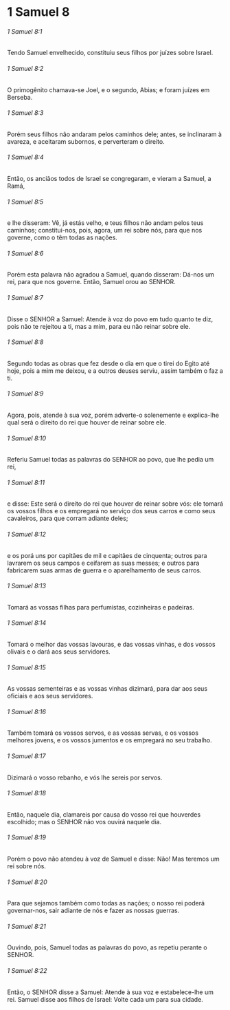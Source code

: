# 1 Samuel 8

###### 1 Samuel 8:1

Tendo Samuel envelhecido, constituiu seus filhos por juízes sobre Israel.

###### 1 Samuel 8:2

O primogênito chamava-se Joel, e o segundo, Abias; e foram juízes em Berseba.

###### 1 Samuel 8:3

Porém seus filhos não andaram pelos caminhos dele; antes, se inclinaram à avareza, e aceitaram subornos, e perverteram o direito.

###### 1 Samuel 8:4

Então, os anciãos todos de Israel se congregaram, e vieram a Samuel, a Ramá,

###### 1 Samuel 8:5

e lhe disseram: Vê, já estás velho, e teus filhos não andam pelos teus caminhos; constitui-nos, pois, agora, um rei sobre nós, para que nos governe, como o têm todas as nações.

###### 1 Samuel 8:6

Porém esta palavra não agradou a Samuel, quando disseram: Dá-nos um rei, para que nos governe. Então, Samuel orou ao SENHOR.

###### 1 Samuel 8:7

Disse o SENHOR a Samuel: Atende à voz do povo em tudo quanto te diz, pois não te rejeitou a ti, mas a mim, para eu não reinar sobre ele.

###### 1 Samuel 8:8

Segundo todas as obras que fez desde o dia em que o tirei do Egito até hoje, pois a mim me deixou, e a outros deuses serviu, assim também o faz a ti.

###### 1 Samuel 8:9

Agora, pois, atende à sua voz, porém adverte-o solenemente e explica-lhe qual será o direito do rei que houver de reinar sobre ele.

###### 1 Samuel 8:10

Referiu Samuel todas as palavras do SENHOR ao povo, que lhe pedia um rei,

###### 1 Samuel 8:11

e disse: Este será o direito do rei que houver de reinar sobre vós: ele tomará os vossos filhos e os empregará no serviço dos seus carros e como seus cavaleiros, para que corram adiante deles;

###### 1 Samuel 8:12

e os porá uns por capitães de mil e capitães de cinquenta; outros para lavrarem os seus campos e ceifarem as suas messes; e outros para fabricarem suas armas de guerra e o aparelhamento de seus carros.

###### 1 Samuel 8:13

Tomará as vossas filhas para perfumistas, cozinheiras e padeiras.

###### 1 Samuel 8:14

Tomará o melhor das vossas lavouras, e das vossas vinhas, e dos vossos olivais e o dará aos seus servidores.

###### 1 Samuel 8:15

As vossas sementeiras e as vossas vinhas dizimará, para dar aos seus oficiais e aos seus servidores.

###### 1 Samuel 8:16

Também tomará os vossos servos, e as vossas servas, e os vossos melhores jovens, e os vossos jumentos e os empregará no seu trabalho.

###### 1 Samuel 8:17

Dizimará o vosso rebanho, e vós lhe sereis por servos.

###### 1 Samuel 8:18

Então, naquele dia, clamareis por causa do vosso rei que houverdes escolhido; mas o SENHOR não vos ouvirá naquele dia.

###### 1 Samuel 8:19

Porém o povo não atendeu à voz de Samuel e disse: Não! Mas teremos um rei sobre nós.

###### 1 Samuel 8:20

Para que sejamos também como todas as nações; o nosso rei poderá governar-nos, sair adiante de nós e fazer as nossas guerras.

###### 1 Samuel 8:21

Ouvindo, pois, Samuel todas as palavras do povo, as repetiu perante o SENHOR.

###### 1 Samuel 8:22

Então, o SENHOR disse a Samuel: Atende à sua voz e estabelece-lhe um rei. Samuel disse aos filhos de Israel: Volte cada um para sua cidade.

